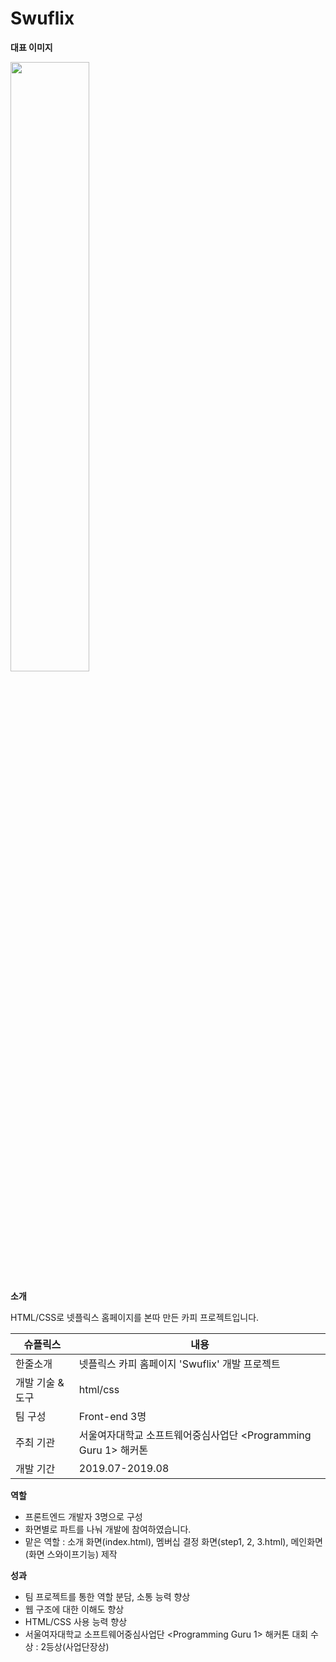 # Swuflix

**대표 이미지**

<img src = "https://user-images.githubusercontent.com/65479467/180207340-8477cff7-c259-4b70-90d5-22c59a9f7d49.png" width="50%" height="50%">


**소개**

HTML/CSS로 넷플릭스 홈페이지를 본따 만든 카피 프로젝트입니다.

| 슈플릭스 | 내용 |
|-------------------|-----------------------------------------------------------------|
| 한줄소개 | 넷플릭스 카피 홈페이지 'Swuflix' 개발 프로젝트 |
| 개발 기술 & 도구 | html/css |
| 팀 구성 | Front-end 3명 |
| 주최 기관 | 서울여자대학교 소프트웨어중심사업단 <Programming Guru 1> 해커톤 |
| 개발 기간 | 2019.07-2019.08 |
  


**역할**

- 프론트엔드 개발자 3명으로 구성
- 화면별로 파트를 나눠 개발에 참여하였습니다.
- 맡은 역할 : 소개 화면(index.html), 멤버십 결정 화면(step1, 2, 3.html), 메인화면(화면 스와이프기능) 제작


**성과**

- 팀 프로젝트를 통한 역할 분담, 소통 능력 향상
- 웹 구조에 대한 이해도 향상
- HTML/CSS 사용 능력 향상
- 서울여자대학교 소프트웨어중심사업단 <Programming Guru 1> 해커톤 대회 수상 : 2등상(사업단장상)
